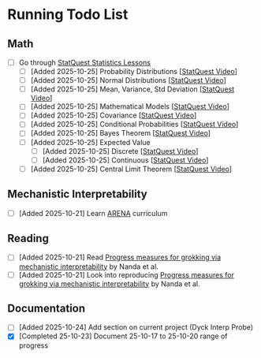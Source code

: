 # Running Todo List

## Math
- [ ] Go through [StatQuest Statistics Lessons](https://www.youtube.com/watch?v=qBigTkBLU6g&list=PLblh5JKOoLUK0FLuzwntyYI10UQFUhsY9)
    - [ ] [Added 2025-10-25] Probability Distributions [[StatQuest Video](https://www.youtube.com/watch?v=oI3hZJqXJuc&list=PLblh5JKOoLUK0FLuzwntyYI10UQFUhsY9&index=2)]
    - [ ] [Added 2025-10-25] Normal Distributions [[StatQuest Video](https://www.youtube.com/watch?v=rzFX5NWojp0&list=PLblh5JKOoLUK0FLuzwntyYI10UQFUhsY9&index=3)]
    - [ ] [Added 2025-10-25] Mean, Variance, Std Deviation [[StatQuest Video](https://www.youtube.com/watch?v=SzZ6GpcfoQY&list=PLblh5JKOoLUK0FLuzwntyYI10UQFUhsY9&index=7)]
    - [ ] [Added 2025-10-25] Mathematical Models [[StatQuest Video](https://www.youtube.com/watch?v=yQhTtdq_y9M&list=PLblh5JKOoLUK0FLuzwntyYI10UQFUhsY9&index=8)]
    - [ ] [Added 2025-10-25] Covariance [[StatQuest Video](https://www.youtube.com/watch?v=qtaqvPAeEJY&list=PLblh5JKOoLUK0FLuzwntyYI10UQFUhsY9&index=17&pp=iAQB)]
    - [ ] [Added 2025-10-25] Conditional Probabilities [[StatQuest Video](https://www.youtube.com/watch?v=_IgyaD7vOOA&list=PLblh5JKOoLUK0FLuzwntyYI10UQFUhsY9&index=19&pp=iAQB)]
    - [ ] [Added 2025-10-25] Bayes Theorem [[StatQuest Video](https://www.youtube.com/watch?v=9wCnvr7Xw4E&list=PLblh5JKOoLUK0FLuzwntyYI10UQFUhsY9&index=20&pp=iAQB)]
    - [ ] [Added 2025-10-25] Expected Value 
        - [ ] [Added 2025-10-25] Discrete [[StatQuest Video](https://www.youtube.com/watch?v=KLs_7b7SKi4&list=PLblh5JKOoLUK0FLuzwntyYI10UQFUhsY9&index=21&pp=iAQB)]
        - [ ] [Added 2025-10-25] Continuous [[StatQuest Video](https://www.youtube.com/watch?v=OSPr6G6Ka-U&list=PLblh5JKOoLUK0FLuzwntyYI10UQFUhsY9&index=22&pp=iAQB)]
    - [ ] [Added 2025-10-25] Central Limit Theorem [[StatQuest Video](https://www.youtube.com/watch?v=YAlJCEDH2uY&list=PLblh5JKOoLUK0FLuzwntyYI10UQFUhsY9&index=24&pp=iAQB0gcJCQYKAYcqIYzv)]

## Mechanistic Interpretability
- [ ] [Added 2025-10-21] Learn [ARENA](https://www.arena.education/curriculum) curriculum

## Reading
- [ ] [Added 2025-10-21] Read [Progress measures for grokking via mechanistic interpretability](https://arxiv.org/abs/2301.05217) by Nanda et al.
- [ ] [Added 2025-10-21] Look into reproducing [Progress measures for grokking via mechanistic interpretability](https://arxiv.org/abs/2301.05217) by Nanda et al.

## Documentation
- [ ] [Added 2025-10-24] Add section on current project (Dyck Interp Probe)
- [x] [Completed 25-10-23] Document 25-10-17 to 25-10-20 range of progress